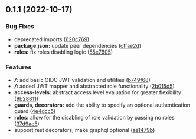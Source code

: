 ## 0.1.1 (2022-10-17)


### Bug Fixes

* deprecated imports ([620c769](https://github.com/ZenonFS/nest-oidc/commit/620c76992b86af8e7d8523afbcc4f513fd46b96c))
* **package.json:** update peer dependencies ([cffae2d](https://github.com/ZenonFS/nest-oidc/commit/cffae2d9eb202b8e5598de487c62fdaa1f5dee6c))
* **roles:** fix roles disabling logic ([55e7605](https://github.com/ZenonFS/nest-oidc/commit/55e76054cc3e11c8a8d14e82cfd6f442d655ac3f))


### Features

* ***/*:** add basic OIDC JWT validation and utilities ([b749f68](https://github.com/ZenonFS/nest-oidc/commit/b749f68d48291c236961be5ff0eb36d61b5a081e))
* ***/*:** added JWT mapper and abstracted role functionality ([2b015d5](https://github.com/ZenonFS/nest-oidc/commit/2b015d5ccb5b64367d6c5e0c8f23496f56dc7a2c))
* **access-levels:** abstract access level evaluation for greater flexibility ([9b28811](https://github.com/ZenonFS/nest-oidc/commit/9b28811120a4bfa5fb2b952baf2ebdee4b1de299))
* **guards, decorators:** add the ability to specify an optional authentication guard ([4e4dcc5](https://github.com/ZenonFS/nest-oidc/commit/4e4dcc586c4209570596e67506351c0fdc07ccc5))
* **roles:** allow for the disabling of role validation by passing no roles ([37d9ac5](https://github.com/ZenonFS/nest-oidc/commit/37d9ac5265a1e5eb2c6a9fecc5c0658d1a21a6db))
* support rest decorators; make graphql optional ([ae1479b](https://github.com/ZenonFS/nest-oidc/commit/ae1479b643f14a1f115e56d21aa9c8fa40656d02))



